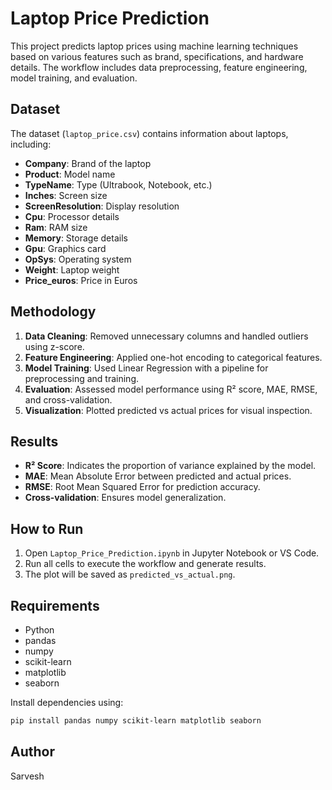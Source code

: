 # Laptop Price Prediction

This project predicts laptop prices using machine learning techniques based on various features such as brand, specifications, and hardware details. The workflow includes data preprocessing, feature engineering, model training, and evaluation.

## Dataset

The dataset (`laptop_price.csv`) contains information about laptops, including:

- **Company**: Brand of the laptop
- **Product**: Model name
- **TypeName**: Type (Ultrabook, Notebook, etc.)
- **Inches**: Screen size
- **ScreenResolution**: Display resolution
- **Cpu**: Processor details
- **Ram**: RAM size
- **Memory**: Storage details
- **Gpu**: Graphics card
- **OpSys**: Operating system
- **Weight**: Laptop weight
- **Price_euros**: Price in Euros

## Methodology

1. **Data Cleaning**: Removed unnecessary columns and handled outliers using z-score.
2. **Feature Engineering**: Applied one-hot encoding to categorical features.
3. **Model Training**: Used Linear Regression with a pipeline for preprocessing and training.
4. **Evaluation**: Assessed model performance using R² score, MAE, RMSE, and cross-validation.
5. **Visualization**: Plotted predicted vs actual prices for visual inspection.

## Results

- **R² Score**: Indicates the proportion of variance explained by the model.
- **MAE**: Mean Absolute Error between predicted and actual prices.
- **RMSE**: Root Mean Squared Error for prediction accuracy.
- **Cross-validation**: Ensures model generalization.


## How to Run

1. Open `Laptop_Price_Prediction.ipynb` in Jupyter Notebook or VS Code.
2. Run all cells to execute the workflow and generate results.
3. The plot will be saved as `predicted_vs_actual.png`.

## Requirements

- Python
- pandas
- numpy
- scikit-learn
- matplotlib
- seaborn

Install dependencies using:

```bash
pip install pandas numpy scikit-learn matplotlib seaborn
```

## Author

Sarvesh
